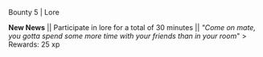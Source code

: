 Bounty 5 | Lore

**New News** || Participate in lore for a total of 30 minutes ||
*"Come on mate, you gotta spend some more time with your friends than
in your room*" > Rewards: 25 xp
